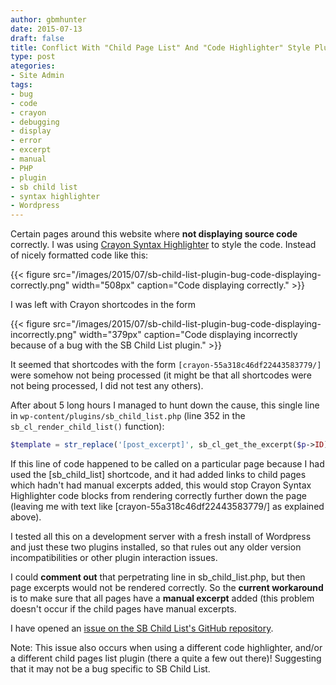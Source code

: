 ```yaml
---
author: gbmhunter
date: 2015-07-13
draft: false
title: Conflict With "Child Page List" And "Code Highlighter" Style Plugins
type: post
ategories:
- Site Admin
tags:
- bug
- code
- crayon
- debugging
- display
- error
- excerpt
- manual
- PHP
- plugin
- sb child list
- syntax highlighter
- Wordpress
---
```


Certain pages around this website where **not displaying source code** correctly. I was using [Crayon Syntax Highlighter](https://wordpress.org/plugins/crayon-syntax-highlighter/) to style the code. Instead of nicely formatted code like this:

{{< figure src="/images/2015/07/sb-child-list-plugin-bug-code-displaying-correctly.png" width="508px" caption="Code displaying correctly."  >}}

I was left with Crayon shortcodes in the form

{{< figure src="/images/2015/07/sb-child-list-plugin-bug-code-displaying-incorrectly.png" width="379px" caption="Code displaying incorrectly because of a bug with the SB Child List plugin."  >}}

It seemed that shortcodes with the form `[crayon-55a318c46df22443583779/]` were somehow not being processed (it might be that all shortcodes were not being processed, I did not test any others).

After about 5 long hours I managed to hunt down the cause, this single line in `wp-content/plugins/sb_child_list.php` (line 352 in the `sb_cl_render_child_list()` function):

```php
$template = str_replace('[post_excerpt]', sb_cl_get_the_excerpt($p->ID), $template);
```

If this line of code happened to be called on a particular page because I had used the [sb_child_list] shortcode, and it had added links to child pages which hadn't had manual excerpts added, this would stop Crayon Syntax Highlighter code blocks from rendering correctly further down the page (leaving me with text like [crayon-55a318c46df22443583779/] as explained above).

I tested all this on a development server with a fresh install of Wordpress and just these two plugins installed, so that rules out any older version incompatibilities or other plugin interaction issues.

I could **comment out** that perpetrating line in sb_child_list.php, but then page excerpts would not be rendered correctly. So the **current workaround** is to make sure that all pages have a **manual excerpt** added (this problem doesn't occur if the child pages have manual excerpts.

I have opened an [issue on the SB Child List's GitHub repository](https://github.com/aramk/crayon-syntax-highlighter/issues/269).

Note: This issue also occurs when using a different code highlighter, and/or a different child pages list plugin (there a quite a few out there)! Suggesting that it may not be a bug specific to SB Child List.
